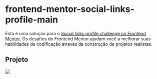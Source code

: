 # frontend-mentor-social-links-profile-main

<p>Esta é uma solução para o <a href="https://www.frontendmentor.io/challenges/social-links-profile-UG32l9m6dQ">Social links profile challenge on Frontend Mentor.</a> Os desafios do Frontend Mentor ajudam você a melhorar suas habilidades de codificação através da construção de projetos realistas.</p>

<h2>Projeto</h2>
<img src="./images/print.png">